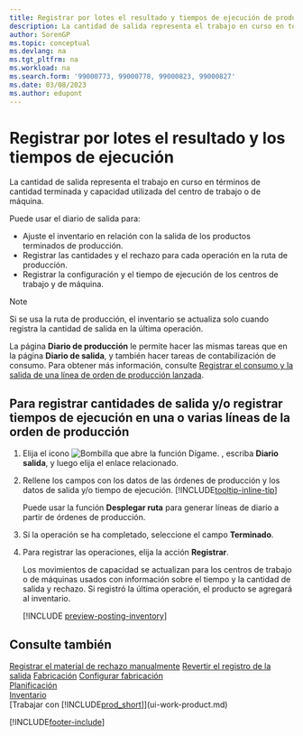 ```yaml
---
title: Registrar por lotes el resultado y tiempos de ejecución de producción
description: La cantidad de salida representa el trabajo en curso en términos de cantidad terminada y capacidad utilizada del centro de trabajo o de máquina.
author: SorenGP
ms.topic: conceptual
ms.devlang: na
ms.tgt_pltfrm: na
ms.workload: na
ms.search.form: '99000773, 99000778, 99000823, 99000827'
ms.date: 03/08/2023
ms.author: edupont
---
```

# <a name="batch-post-output-and-run-times"></a><a name="batch-post-output-and-run-times"></a><a name="batch-post-output-and-run-times"></a>Registrar por lotes el resultado y los tiempos de ejecución

La cantidad de salida representa el trabajo en curso en términos de cantidad terminada y capacidad utilizada del centro de trabajo o de máquina.

Puede usar el diario de salida para:

* Ajuste el inventario en relación con la salida de los productos terminados de producción.
* Registrar las cantidades y el rechazo para cada operación en la ruta de producción.
* Registrar la configuración y el tiempo de ejecución de los centros de trabajo y de máquina.

> [!NOTE]
> Si se usa la ruta de producción, el inventario se actualiza solo cuando registra la cantidad de salida en la última operación.

La página **Diario de producción** le permite hacer las mismas tareas que en la página **Diario de salida**, y también hacer tareas de contabilización de consumo. Para obtener más información, consulte [Registrar el consumo y la salida de una línea de orden de producción lanzada](production-how-to-register-consumption-and-output.md).

## <a name="to-post-output-quantities-andor-register-run-times-for-one-or-more-production-order-lines"></a><a name="to-post-output-quantities-andor-register-run-times-for-one-or-more-production-order-lines"></a><a name="to-post-output-quantities-andor-register-run-times-for-one-or-more-production-order-lines"></a>Para registrar cantidades de salida y/o registrar tiempos de ejecución en una o varias líneas de la orden de producción

1. Elija el icono ![Bombilla que abre la función Dígame.](media/ui-search/search_small.png "Dígame qué desea hacer") , escriba **Diario salida**, y luego elija el enlace relacionado.  
2. Rellene los campos con los datos de las órdenes de producción y los datos de salida y/o tiempo de ejecución. [!INCLUDE[tooltip-inline-tip](includes/tooltip-inline-tip_md.md)]
  
    Puede usar la función **Desplegar ruta** para generar líneas de diario a partir de órdenes de producción.
  
3. Si la operación se ha completado, seleccione el campo **Terminado**.  
4. Para registrar las operaciones, elija la acción **Registrar**.

    Los movimientos de capacidad se actualizan para los centros de trabajo o de máquinas usados con información sobre el tiempo y la cantidad de salida y rechazo. Si registró la última operación, el producto se agregará al inventario.

    [!INCLUDE [preview-posting-inventory](includes/preview-posting-inventory.md)]

## <a name="see-also"></a><a name="see-also"></a><a name="see-also"></a>Consulte también

[Registrar el material de rechazo manualmente](production-how-to-post-scrap.md)
[Revertir el registro de la salida](production-how-to-reverse-output-posting.md)
[Fabricación](production-manage-manufacturing.md)
[Configurar fabricación](production-configure-production-processes.md)  
[Planificación](production-planning.md)  
[Inventario](inventory-manage-inventory.md)  
[Trabajar con [!INCLUDE[prod_short](includes/prod_short.md)]](ui-work-product.md)


[!INCLUDE[footer-include](includes/footer-banner.md)]
